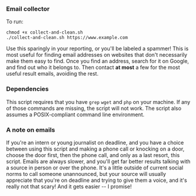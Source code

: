 ### Email collector

To run:

```
chmod +x collect-and-clean.sh
./collect-and-clean.sh https://www.example.com
```

Use this sparingly in your reporting, or you'll be labeled a spammer! This is most useful for finding email addresses on websites that don't necessarily make them easy to find. Once you find an address, search for it on Google, and find out who it belongs to. Then contact **at most** a few for the most useful result emails, avoiding the rest.

### Dependencies

This script requires that you have `grep` `wget` and `php` on your machine. If any of those commands are missing, the script will not work. The script also assumes a POSIX-compliant command line environment. 

### A note on emails

If you're an intern or young journalist on deadline, and you have a choice between using this script and making a phone call or knocking on a door, choose the door first, then the phone call, and only as a last resort, this script. Emails are always slower, and you'll get far better results talking with a source in person or over the phone. It's a little outside of current social norms to call someone unannounced, but your source will usually appreciate that you're on deadline and trying to give them a voice, and it's really not that scary! And it gets easier -- I promise!
